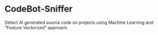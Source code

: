 # CodeBot-Sniffer

Detect AI generated source code on projects using Machine Learning and "Feature Vectorized" approach.